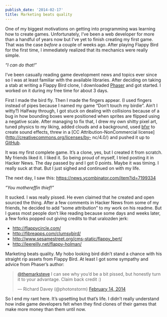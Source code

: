 ```yaml
---
publish_date: '2014-02-17'
title: Marketing beats quality
---
```


One of my biggest motivations on getting into programming was learning how to
create games. Unfortunately, I’ve been a web developer for more than a handful
of years now but I’ve yet to finish creating my first game. That was the case
_before_ a couple of weeks ago. After playing Flappy Bird for the first time,
I immediately realized that its mechanics were really simple.

_“I can do that!”_

I’ve been casually reading game development news and topics ever since so I
was at least familiar with the available libraries. After deciding on taking a
stab at writing a Flappy Bird clone, I downloaded [Phaser](http://phaser.io/)
and got started. I worked on it during my free time for about 3 days.

First I made the bird fly. Then I made the fingers appear. (I used fingers
instead of pipes because I named my game “Don’t touch my birdie”. Ain’t I
witty?) Halfway through, I got stuck on dealing with collisions because of a
bug in how bounding boxes were positioned when sprites are flipped using a
negative scale. After managing to fix that, I drew my own shitty pixel art,
tuned physics to my liking, added clouds and a background, used
[bfxr](http://www.bfxr.net/) to create sound effects, threw in a [CC
Attribution-NonCommercial license](http://creativecommons.org/licenses/by-
nc/4.0/) and pushed it up to [GitHub](https://github.com/marksteve/dtmb).

It was my first complete game. It’s a clone, yes, but I created it from
scratch. My friends liked it. I liked it. So being proud of myself, I tried
posting it in Hacker News. The day passed by and I got 0 points. Maybe it was
timing. I really suck at that. But I just sighed and continued on with my
life.

The next day, I saw this: <https://news.ycombinator.com/item?id=7199334>

_“You mothereffin thief!”_

It sucked. I was really pissed. He even claimed that he created and open
sourced the thing. After a few comments in Hacker News from some of my
friends, he decided to add “some attribution” to my work on his readme. But I
guess most people don’t like reading because some days and weeks later, a few
forks popped out giving credits to that uralozden jerk:

  * <http://flappycircle.com/>
  * <http://fibreapps.com/clumsybird/>
  * <http://www.sesamestreet.org/cms-static/flappy_bert/>
  * <http://leereilly.net/flappy-holman/>

Marketing beats quality. My hobo looking bird didn’t stand a chance with his
straight rip assets from Flappy Bird. At least I got some sympathy and advice
from Phaser’s author:

> [@themarksteve](https://twitter.com/themarksteve) I can see why you’d be a bit pissed, but honestly turn it to your advantage. Claim back credit :)
>
> — Richard Davey (@photonstorm) [February 14, 2014](https://twitter.com/photonstorm/statuses/434171919399944193)

So I end my rant here. It’s upsetting but that’s life. I didn’t really
understand how indie game developers felt when they find clones of their games
that make more money than them until now.
